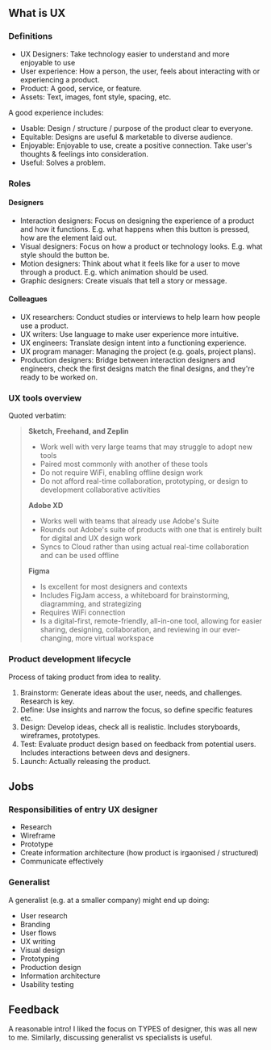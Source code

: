 ## What is UX

### Definitions

- UX Designers: Take technology easier to understand and more enjoyable to use
- User experience: How a person, the user, feels about interacting with or experiencing a product.
- Product: A good, service, or feature.
- Assets: Text, images, font style, spacing, etc.

A good experience includes:

- Usable: Design / structure / purpose of the product clear to everyone.
- Equitable: Designs are useful & marketable to diverse audience.
- Enjoyable: Enjoyable to use, create a positive connection. Take user's thoughts & feelings into consideration.
- Useful: Solves a problem.

### Roles

#### Designers

- Interaction designers: Focus on designing the experience of a product and how it functions. E.g. what happens when this button is pressed, how are the element laid out.
- Visual designers: Focus on how a product or technology looks. E.g. what style should the button be.
- Motion designers: Think about what it feels like for a user to move through a product. E.g. which animation should be used.
- Graphic designers: Create visuals that tell a story or message.

#### Colleagues

- UX researchers: Conduct studies or interviews to help learn how people use a product.
- UX writers: Use language to make user experience more intuitive.
- UX engineers: Translate design intent into a functioning experience.
- UX program manager: Managing the project (e.g. goals, project plans).
- Production designers: Bridge between interaction designers and engineers, check the first designs match the final designs, and they're ready to be worked on.

### UX tools overview

Quoted verbatim:

> **Sketch, Freehand, and Zeplin**
>
> - Work well with very large teams that may struggle to adopt new tools
> - Paired most commonly with another of these tools
> - Do not require WiFi, enabling offline design work
> - Do not afford real-time collaboration, prototyping, or design to development collaborative activities
>
> **Adobe XD**
>
> - Works well with teams that already use Adobe's Suite
> - Rounds out Adobe's suite of products with one that is entirely built for digital and UX design work
> - Syncs to Cloud rather than using actual real-time collaboration and can be used offline
>
> **Figma**
>
> - Is excellent for most designers and contexts
> - Includes FigJam access, a whiteboard for brainstorming, diagramming, and strategizing
> - Requires WiFi connection
> - Is a digital-first, remote-friendly, all-in-one tool, allowing for easier sharing, designing, collaboration, and reviewing in our ever-changing, more virtual workspace

### Product development lifecycle

Process of taking product from idea to reality.

1. Brainstorm: Generate ideas about the user, needs, and challenges. Research is key.
2. Define: Use insights and narrow the focus, so define specific features etc.
3. Design: Develop ideas, check all is realistic. Includes storyboards, wireframes, prototypes.
4. Test: Evaluate product design based on feedback from potential users. Includes interactions between devs and designers.
5. Launch: Actually releasing the product.

## Jobs

### Responsibilities of entry UX designer

- Research
- Wireframe
- Prototype
- Create information architecture (how product is irgaonised / structured)
- Communicate effectively

### Generalist

A generalist (e.g. at a smaller company) might end up doing:

- User research
- Branding
- User flows
- UX writing
- Visual design
- Prototyping
- Production design
- Information architecture
- Usability testing

## Feedback

A reasonable intro! I liked the focus on TYPES of designer, this was all new to me. Similarly, discussing generalist vs specialists is useful.
